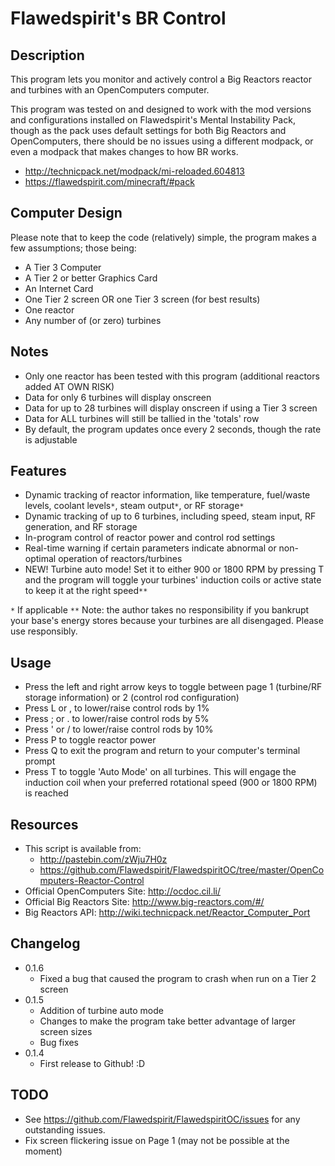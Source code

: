 # Flawedspirit's BR Control

## Description

This program lets you monitor and actively control a Big Reactors reactor and turbines with an OpenComputers computer.

This program was tested on and designed to work with the mod versions and configurations installed on Flawedspirit's Mental Instability Pack, though as the pack uses default settings for both Big Reactors and OpenComputers, there should be no issues using a different modpack, or even a modpack that makes changes to how BR works.

* http://technicpack.net/modpack/mi-reloaded.604813
* https://flawedspirit.com/minecraft/#pack

## Computer Design

Please note that to keep the code (relatively) simple, the program makes a few assumptions; those being:

* A Tier 3 Computer
* A Tier 2 or better Graphics Card
* An Internet Card
* One Tier 2 screen OR one Tier 3 screen (for best results)
* One reactor
* Any number of (or zero) turbines

## Notes

* Only one reactor has been tested with this program (additional reactors added AT OWN RISK)
* Data for only 6 turbines will display onscreen
* Data for up to 28 turbines will display onscreen if using a Tier 3 screen
* Data for ALL turbines will still be tallied in the 'totals' row
* By default, the program updates once every 2 seconds, though the rate is adjustable

## Features

* Dynamic tracking of reactor information, like temperature, fuel/waste levels, coolant levels`*`, steam output`*`, or RF storage`*`
* Dynamic tracking of up to 6 turbines, including speed, steam input, RF generation, and RF storage
* In-program control of reactor power and control rod settings
* Real-time warning if certain parameters indicate abnormal or non-optimal operation of reactors/turbines
* NEW! Turbine auto mode! Set it to either 900 or 1800 RPM by pressing T and the program will toggle your turbines' induction coils or active state to keep it at the right speed`**`

`*` If applicable
`**` Note: the author takes no responsibility if you bankrupt your base's energy stores because your turbines are all disengaged. Please use responsibly.

## Usage

* Press the left and right arrow keys to toggle between page 1 (turbine/RF storage information) or 2 (control rod configuration)
* Press L or , to lower/raise control rods by 1%
* Press ; or . to lower/raise control rods by 5%
* Press ' or / to lower/raise control rods by 10%
* Press P to toggle reactor power
* Press Q to exit the program and return to your computer's terminal prompt
* Press T to toggle 'Auto Mode' on all turbines. This will engage the induction coil when your preferred rotational speed (900 or 1800 RPM) is reached

## Resources

* This script is available from:
  * http://pastebin.com/zWju7H0z
  * https://github.com/Flawedspirit/FlawedspiritOC/tree/master/OpenComputers-Reactor-Control
* Official OpenComputers Site: http://ocdoc.cil.li/
* Official Big Reactors Site: http://www.big-reactors.com/#/
* Big Reactors API: http://wiki.technicpack.net/Reactor_Computer_Port

## Changelog

* 0.1.6
  * Fixed a bug that caused the program to crash when run on a Tier 2 screen
* 0.1.5
  * Addition of turbine auto mode
  * Changes to make the program take better advantage of larger screen sizes
  * Bug fixes
* 0.1.4
  * First release to Github! :D

## TODO
* See https://github.com/Flawedspirit/FlawedspiritOC/issues for any outstanding issues.
* Fix screen flickering issue on Page 1 (may not be possible at the moment)